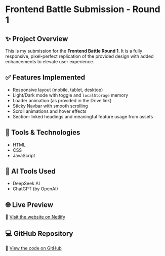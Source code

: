 # Frontend Battle Submission - Round 1

## ✨ Project Overview
This is my submission for the **Frontend Battle Round 1**. It is a fully responsive, pixel-perfect replication of the provided design with added enhancements to elevate user experience.

## ✅ Features Implemented
- Responsive layout (mobile, tablet, desktop)
- Light/Dark mode with toggle and `localStorage` memory
- Loader animation (as provided in the Drive link)
- Sticky Navbar with smooth scrolling
- Scroll animations and hover effects
- Section-linked headings and meaningful feature usage from assets

## 🚀 Tools & Technologies
- HTML  
- CSS  
- JavaScript

## 🤖 AI Tools Used
 - DeepSeek AI
 - ChatGPT (by OpenAI) 
## 🌐 Live Preview
🔗 [Visit the website on Netlify](https://insightmetrics.netlify.app/)

## 💻 GitHub Repository
🔗 [View the code on GitHub](https://github.com/Aaliyakhan10/InsightMetrics_frontend)
